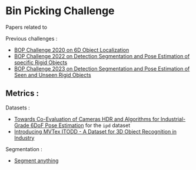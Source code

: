 # Bin Picking Challenge

Papers related to 

Previous challenges : 
- [BOP Challenge 2020 on 6D Object Localization](./BOP_Challenge_2020_on_6D_Object_localization-2020.pdf)
- [BOP Challenge 2022 on Detection Segmentation and Pose Estimation of specific Rigid Objects](./BOP_Challenge_2022_on_Detection_Segmentation_and_Pose_Estimation_of_specific_Rigid_Objects.pdf)
- [BOP Challenge 2023 on Detection Segmentation and Pose Estimation of Seen and Unseen Rigid Objects](./BOP_Challlenge_2023_on_Detection_Segmentation_and_Pose_Estimation_of_Seen_and_Unseed_Rigid_objects-2024.pdf)


Metrics :
- 



Datasets : 
- [Towards Co-Evaluation of Cameras HDR and Algorithms for Industrial-Grade 6DoF Pose Estimation](./Towards_Co-Evaluation_of_Cameras_HDR_and_Algorithms_for_Industrial-Grade_6DoF_Pose_Estimation-2024.pdf) for the `ipd` dataset
- [Introducing MVTex ITODD - A Dataset for 3D Object Recognition in Industry](./Introducing_MVTec_ITODD-A_Dataset_for_3D_Object_recognition_in_Industry.pdf)



Segmentation : 
- [Segment anything](./Segment_Anything-2023.pdf)
